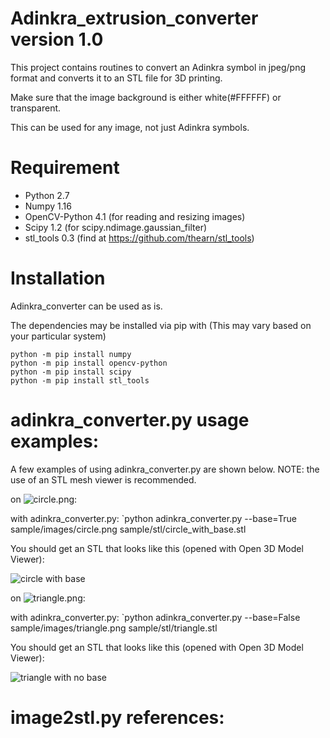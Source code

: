 # Adinkra_extrusion_converter version 1.0
This project contains routines to convert an Adinkra symbol in jpeg/png format and converts it to an STL file for 3D printing.

Make sure that the image background is either white(#FFFFFF) or transparent.

This can be used for any image, not just Adinkra symbols.

# Requirement
 - Python 2.7
 - Numpy 1.16
 - OpenCV-Python 4.1 (for reading and resizing images)
 - Scipy 1.2 (for scipy.ndimage.gaussian_filter)
 - stl_tools 0.3 (find at https://github.com/thearn/stl_tools)

# Installation
Adinkra_converter can be used as is.

The dependencies may be installed via pip with (This may vary based on your particular system)
```
python -m pip install numpy
python -m pip install opencv-python
python -m pip install scipy
python -m pip install stl_tools
```

# adinkra_converter.py usage examples:
A few examples of using adinkra_converter.py are shown below.
NOTE: the use of an STL mesh viewer is recommended.


on ![circle.png]():


with adinkra_converter.py:
`python adinkra_converter.py --base=True sample/images/circle.png sample/stl/circle_with_base.stl


You should get an STL that looks like this (opened with Open 3D Model Viewer):

![circle with base]()


on ![triangle.png]():

with adinkra_converter.py:
`python adinkra_converter.py --base=False sample/images/triangle.png sample/stl/triangle.stl

You should get an STL that looks like this (opened with Open 3D Model Viewer):

![triangle with no base]()


# image2stl.py references:
